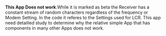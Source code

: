**This App Does not work**.While it is marked as beta the Receiver  has a constant stream of random characters regardless of the frequency or Modem Setting. In the code it referes to  the Settings used for LCR. This app need detailled study to determine why  the relative simple App that has components in many other Apps does not work. 